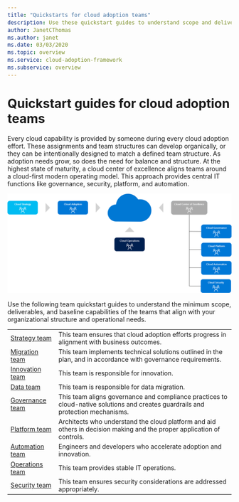 ```yaml
---
title: "Quickstarts for cloud adoption teams"
description: Use these quickstart guides to understand scope and deliverables for the teams responsible for your cloud adoption. These quickstart guides provide a roadmap through the Cloud Adoption Framework. 
author: JanetCThomas
ms.author: janet
ms.date: 03/03/2020
ms.topic: overview
ms.service: cloud-adoption-framework
ms.subservice: overview
---
```


# Quickstart guides for cloud adoption teams

Every cloud capability is provided by someone during every cloud adoption effort. These assignments and team structures can develop organically, or they can be intentionally designed to match a defined team structure. As adoption needs grow, so does the need for balance and structure. At the highest state of maturity, a cloud center of excellence aligns teams around a cloud-first modern operating model. This approach provides central IT functions like governance, security, platform, and automation.

![Cloud center of excellence](../_images/ready/org-ready-ccoe.png)

Use the following team quickstart guides to understand the minimum scope, deliverables, and baseline capabilities of the teams that align with your organizational structure and operational needs.

|                                                  |                                                                                                                                  |
|--------------------------------------------------|----------------------------------------------------------------------------------------------------------------------------------|
| [Strategy team](strategy-team-quickstart.md)     | This team ensures that cloud adoption efforts progress in alignment with business outcomes.                                      |
| [Migration team](migration-team-quickstart.md)   | This team implements technical solutions outlined in the plan, and in accordance with governance requirements.                   |
| [Innovation team](innovation-team-quickstart.md) | This team is responsible for innovation.                                                                                         |
| [Data team](data-team-quickstart.md)             | This team is responsible for data migration.                                                                                     |
| [Governance team](governance-team-quickstart.md) | This team aligns governance and compliance practices to cloud-native solutions and creates guardrails and protection mechanisms. |
| [Platform team](platform-team-quickstart.md)     | Architects who understand the cloud platform and aid others in decision making and the proper application of controls.           |
| [Automation team](automation-team-quickstart.md) | Engineers and developers who accelerate adoption and innovation.                                                                 |
| [Operations team](operations-team-quickstart.md) | This team provides stable IT operations.                                                                                         |
| [Security team](security-team-quickstart.md)     | This team ensures security considerations are addressed appropriately.                                                           |
